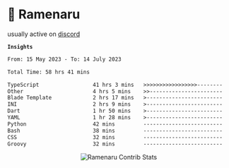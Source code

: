# 🍜 Ramenaru

usually active on <a href="https://discordapp.com/users/503291004200157185">discord</a> 

**`Insights`**

<!--START_SECTION:waka-->

```txt
From: 15 May 2023 - To: 14 July 2023

Total Time: 58 hrs 41 mins

TypeScript                 41 hrs 3 mins   >>>>>>>>>>>>>>>>>--------   69.95 %
Other                      4 hrs 5 mins    >>-----------------------   06.96 %
Blade Template             2 hrs 17 mins   >------------------------   03.91 %
INI                        2 hrs 9 mins    >------------------------   03.67 %
Dart                       1 hr 50 mins    >------------------------   03.14 %
YAML                       1 hr 28 mins    >------------------------   02.52 %
Python                     42 mins         -------------------------   01.20 %
Bash                       38 mins         -------------------------   01.10 %
CSS                        32 mins         -------------------------   00.92 %
Groovy                     32 mins         -------------------------   00.92 %
```

<!--END_SECTION:waka-->

<div style="text-align: center;">
   <img align="center" src="https://github-readme-streak-stats.herokuapp.com/?user=Ramenaru&theme=dark&card_width=520" alt="Ramenaru Contrib Stats" />
</div>



